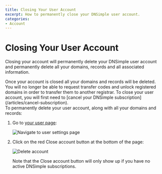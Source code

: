 ```yaml
---
title: Closing Your User Account
excerpt: How to permanently close your DNSimple user account.
categories:
- Account
---
```


# Closing Your User Account

Closing your account will permanently delete your DNSimple user account and permanently delete all your domains, records and all associated information.

<warning>
Once your account is closed all your domains and records will be deleted. You will no longer be able to request transfer codes and unlock registered domains in order to transfer them to another registrar.
</warning>

<info>
To close your user account, you will first need to [cancel your DNSimple subscription](/articles/cancel-subscription).
</info>

<div class="section-steps" markdown="1">
To permanently delete your user account, along with all your domains and records:

1. Go to [your user page](https://dnsimple.com/user):

    ![Navigate to user settings page](/files/user-nav.png)

1. Click on the red <label>Close account</label> button at the bottom of the page:

     ![Delete account](/files/delete-user.png)

   Note that the <label>Close account</label> button will only show up if you have no active DNSimple subscriptions.
</div>
